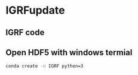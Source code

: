 # IGRFupdate

## IGRF code

## Open HDF5 with windows termial
```bash
conda create -n IGRF python=3
```

